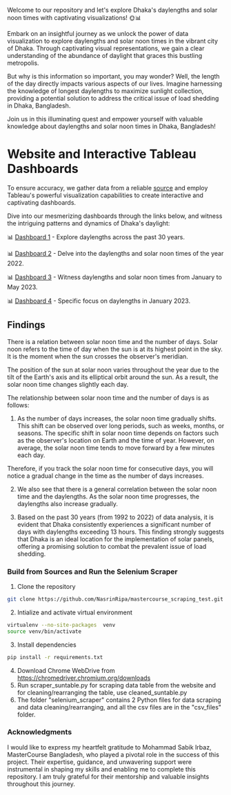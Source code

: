 Welcome to our repository and let's explore Dhaka's daylengths and solar noon times with captivating visualizations! 🌞📊

Embark on an insightful journey as we unlock the power of data visualization to explore daylengths and solar noon times in the vibrant city of Dhaka. Through captivating visual representations, we gain a clear understanding of the abundance of daylight that graces this bustling metropolis.

But why is this information so important, you may wonder? Well, the length of the day directly impacts various aspects of our lives. Imagine harnessing the knowledge of longest daylengths to maximize sunlight collection, providing a potential solution to address the critical issue of load shedding in Dhaka, Bangladesh.

Join us in this illuminating quest and empower yourself with valuable knowledge about daylengths and solar noon times in Dhaka, Bangladesh!

# Website and Interactive Tableau Dashboards
To ensure accuracy, we gather data from a reliable [source](https://www.timeanddate.com/sun/bangladesh/dhaka) and employ Tableau's powerful visualization capabilities to create interactive and captivating dashboards.

Dive into our mesmerizing dashboards through the links below, and witness the intriguing patterns and dynamics of Dhaka's daylight:

📊 [Dashboard 1](https://public.tableau.com/views/solarnoontimein30years/Daylengths30years?:language=en-US&:display_count=n&:origin=viz_share_link) - Explore daylengths across the past 30 years.

📊 [Dashboard 2](https://public.tableau.com/views/Daylengthsandsolarnoonin2022Dhaka/daylengthSolarnoon2022?:language=en-US&:display_count=n&:origin=viz_share_link) - Delve into the daylengths and solar noon times of the year 2022.

📊 [Dashboard 3](https://public.tableau.com/views/daylengthsandsolarnoontimefromJantoMay2023inDhaka/DaylengthsSolarnoon2023?:language=en-US&:display_count=n&:origin=viz_share_link) - Witness daylengths and solar noon times from January to May 2023.

📊 [Dashboard 4](https://public.tableau.com/views/DaylengthsinJan2023Dhaka/DaylengthSolarnoonJan2023?:language=en-US&:display_count=n&:origin=viz_share_link) - Specific focus on daylengths in January 2023.


## Findings

There is a relation between solar noon time and the number of days. Solar noon refers to the time of day when the sun is at its highest point in the sky. It is the moment when the sun crosses the observer's meridian.

The position of the sun at solar noon varies throughout the year due to the tilt of the Earth's axis and its elliptical orbit around the sun. As a result, the solar noon time changes slightly each day.

The relationship between solar noon time and the number of days is as follows: 

1. As the number of days increases, the solar noon time gradually shifts. This shift can be observed over long periods, such as weeks, months, or seasons.
The specific shift in solar noon time depends on factors such as the observer's location on Earth and the time of year. However, on average, the solar noon time tends to move forward by a few minutes each day.

Therefore, if you track the solar noon time for consecutive days, you will notice a gradual change in the time as the number of days increases.

2. We also see that there is a general correlation between the solar noon time and the daylengths. As the solar noon time progresses, the daylengths also increase gradually. 

3. Based on the past 30 years (from 1992 to 2022) of data analysis, it is evident that Dhaka consistently experiences a significant number of days with daylengths exceeding 13 hours. This finding strongly suggests that Dhaka is an ideal location for the implementation of solar panels, offering a promising solution to combat the prevalent issue of load shedding.

### Build from Sources and Run the Selenium Scraper

1. Clone the repository
```bash
git clone https://github.com/NasrinRipa/mastercourse_scraping_test.git
```
2. Intialize and activate virtual environment
```bash
virtualenv --no-site-packages  venv
source venv/bin/activate
```
3. Install dependencies
```bash
pip install -r requirements.txt
```
4. Download Chrome WebDrive from https://chromedriver.chromium.org/downloads
5. Run scraper_suntable.py for scraping data table from the website and for cleaning/rearranging the table, use cleaned_suntable.py 
6. The folder "selenium_scraper" contains 2 Python files for data scraping and data cleaning/rearranging, and all the csv files are in the "csv_files" folder.


### Acknowledgments

I would like to express my heartfelt gratitude to Mohammad Sabik Irbaz, MasterCourse Bangladesh, who played a pivotal role in the success of this project. Their expertise, guidance, and unwavering support were instrumental in shaping my skills and enabling me to complete this repository. I am truly grateful for their mentorship and valuable insights throughout this journey.
